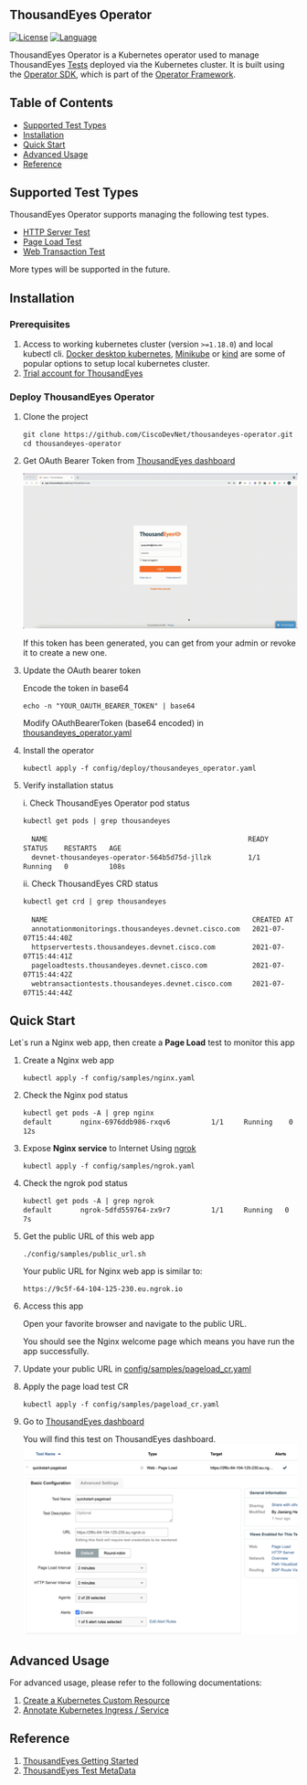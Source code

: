 ## ThousandEyes Operator
[![License](https://img.shields.io/badge/license-Apache%202-4EB1BA.svg)](https://www.apache.org/licenses/LICENSE-2.0.html)
[![Language](https://img.shields.io/badge/Language-Go-blue.svg)](https://golang.org/)

ThousandEyes Operator is a Kubernetes operator used to manage ThousandEyes [Tests](https://developer.thousandeyes.com/v6/tests/) deployed via the Kubernetes cluster.
It is built using the [Operator SDK](https://github.com/operator-framework/operator-sdk), which is part of the [Operator Framework](https://github.com/operator-framework/).

## Table of Contents
* [Supported Test Types](#supported-test-types)
* [Installation](#installation)
* [Quick Start](#quick-start)
* [Advanced Usage](#advanced-usage)
* [Reference](#reference)

## Supported Test Types
ThousandEyes Operator supports managing the following test types.
- [HTTP Server Test](https://docs.thousandeyes.com/product-documentation/internet-and-wan-monitoring/tests/http-server-tests)
- [Page Load Test](https://docs.thousandeyes.com/product-documentation/browser-synthetics/page-load-tests)
- [Web Transaction Test](https://docs.thousandeyes.com/product-documentation/browser-synthetics/transaction-tests)

More types will be supported in the future.

## Installation

### Prerequisites
1. Access to working kubernetes cluster (version `>=1.18.0`) and local kubectl cli. [Docker desktop kubernetes](https://docs.docker.com/desktop/kubernetes/), [Minikube](https://minikube.sigs.k8s.io/docs/start/) or [kind](https://kind.sigs.k8s.io/) are some of popular options to setup local kubernetes cluster.
2. [Trial account for ThousandEyes](https://www.thousandeyes.com/lps/network-monitoring/#lps-free-trial)

### Deploy ThousandEyes Operator

1. Clone the project
   ```
   git clone https://github.com/CiscoDevNet/thousandeyes-operator.git
   cd thousandeyes-operator
   ```

2. Get OAuth Bearer Token from [ThousandEyes dashboard](https://app.thousandeyes.com/login)

   ![OAuth Bearer Token](./docs/thousandeyes_token.gif)

   If this token has been generated, you can get from your admin or revoke it to create a new one. 

3. Update the OAuth bearer token

   Encode the token in base64
   ```
   echo -n "YOUR_OAUTH_BEARER_TOKEN" | base64
   ```

   Modify OAuthBearerToken (base64 encoded) in [thousandeyes_operator.yaml](./config/deploy/thousandeyes_operator.yaml#L7)

4. Install the operator
   ```
   kubectl apply -f config/deploy/thousandeyes_operator.yaml
   ```

5. Verify installation status

   i. Check ThousandEyes Operator pod status
   ```
   kubectl get pods | grep thousandeyes
   
     NAME                                                 READY   STATUS    RESTARTS   AGE
     devnet-thousandeyes-operator-564b5d75d-jllzk         1/1     Running   0          108s
   ```
   ii. Check ThousandEyes CRD status
   ```
   kubectl get crd | grep thousandeyes
   
     NAME                                                  CREATED AT
     annotationmonitorings.thousandeyes.devnet.cisco.com   2021-07-07T15:44:40Z
     httpservertests.thousandeyes.devnet.cisco.com         2021-07-07T15:44:41Z
     pageloadtests.thousandeyes.devnet.cisco.com           2021-07-07T15:44:42Z
     webtransactiontests.thousandeyes.devnet.cisco.com     2021-07-07T15:44:44Z 
   ```

## Quick Start

Let`s run a Nginx web app, then create a **Page Load** test to monitor this app

1. Create a Nginx web app
   ```
   kubectl apply -f config/samples/nginx.yaml
   ```
2. Check the Nginx pod status
   ```
   kubectl get pods -A | grep nginx
   default       nginx-6976ddb986-rxqv6          1/1     Running    0        12s
   ```
3. Expose **Nginx service** to Internet Using [ngrok](https://ngrok.com/)
   ```
   kubectl apply -f config/samples/ngrok.yaml  
   ```
4. Check the ngrok pod status
   ```
   kubectl get pods -A | grep ngrok
   default       ngrok-5dfd559764-zx9r7          1/1     Running   0         7s
   ```
5. Get the public URL of this web app
   ```
   ./config/samples/public_url.sh
   ```
   Your public URL for Nginx web app is similar to:
   ```
   https://9c5f-64-104-125-230.eu.ngrok.io
   ```
6. Access this app

   Open your favorite browser and navigate to the public URL.

   You should see the Nginx welcome page which means you have run the app successfully.

7. Update your public URL in [config/samples/pageload_cr.yaml](./config/samples/pageload_cr.yaml#L6)
8. Apply the page load test CR
   ```
   kubectl apply -f config/samples/pageload_cr.yaml
   ```
9. Go to [ThousandEyes dashboard](https://app.thousandeyes.com/settings/tests/?tab=settings)

   You will find this test on ThousandEyes dashboard.
   ![Page Load Test](./docs/pageload-test.png)

## Advanced Usage
For advanced usage, please refer to the following documentations:
1. [Create a Kubernetes Custom Resource](./docs/custom_resource.md)
2. [Annotate Kubernetes Ingress / Service](./docs/annotations.md)

## Reference
1. [ThousandEyes Getting Started](https://docs.thousandeyes.com/product-documentation/getting-started)
2. [ThousandEyes Test MetaData](https://developer.thousandeyes.com/v6/tests/#/test_metadata)












